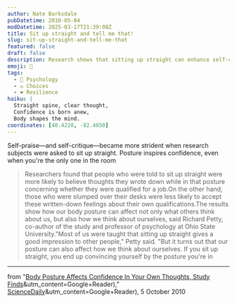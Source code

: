 ```yaml
---
author: Nate Barksdale
pubDatetime: 2010-05-04
modDatetime: 2025-03-17T21:39:08Z
title: Sit up straight and tell me that!
slug: sit-up-straight-and-tell-me-that
featured: false
draft: false
description: Research shows that sitting up straight can enhance self-confidence and influence how we perceive our own qualifications.
emoji: 🧘
tags:
  - 🧠 Psychology
  - ⚖️ Choices
  - ❤️ Resilience
haiku: |
  Straight spine, clear thought,  
  Confidence is born anew,  
  Body shapes the mind.
coordinates: [40.4220, -82.4850]
---
```


Self-praise—and self-critique—became more strident when research subjects were asked to sit up straight. Posture inspires confidence, even when you're the only one in the room

> Researchers found that people who were told to sit up straight were more likely to believe thoughts they wrote down while in that posture concerning whether they were qualified for a job.On the other hand, those who were slumped over their desks were less likely to accept these written-down feelings about their own qualifications.The results show how our body posture can affect not only what others think about us, but also how we think about ourselves, said Richard Petty, co-author of the study and professor of psychology at Ohio State University."Most of us were taught that sitting up straight gives a good impression to other people," Petty said. "But it turns out that our posture can also affect how we think about ourselves. If you sit up straight, you end up convincing yourself by the posture you're in

---

from "[Body Posture Affects Confidence In Your Own Thoughts, Study Finds](https://www.google.com/search?q=%22Body%20Posture%20Affects%20Confidence%20In%20Your%20Own%20Thoughts%2C%20Study%20Finds%22%20sciencedaily.com)&utm_content=Google+Reader)," [ScienceDaily](https://www.google.com/search?q=%22ScienceDaily%22%20sciencedaily.com)&utm_content=Google+Reader), 5 October 2010
